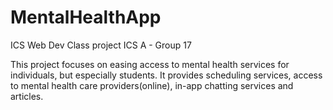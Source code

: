 # MentalHealthApp
ICS Web Dev Class project 
ICS A - Group 17

This project focuses on easing access to mental health services for individuals, but especially students.
It provides scheduling services, access to mental health care providers(online), in-app chatting services and articles.
